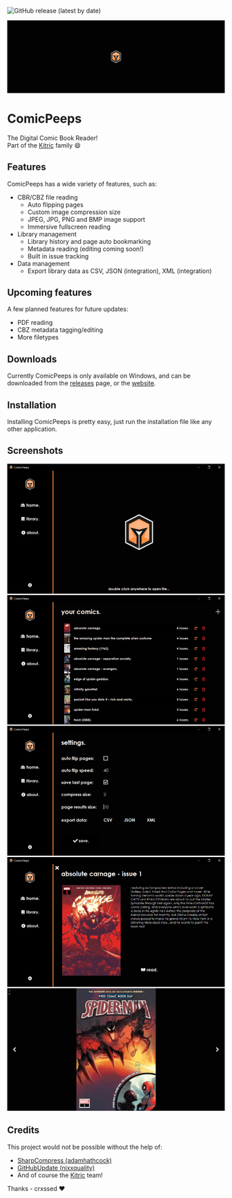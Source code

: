 ![GitHub release (latest by date)](https://img.shields.io/github/downloads/kitric/comicpeeps/latest/total?label=Downloads&style=for-the-badge)

![Header](header.png)

# ComicPeeps

The Digital Comic Book Reader! <br>
Part of the [Kitric](https://github.com/kitric) family :smile:

## Features

ComicPeeps has a wide variety of features, such as:
- CBR/CBZ file reading
    - Auto flipping pages
    - Custom image compression size
    - JPEG, JPG, PNG and BMP image support
    - Immersive fullscreen reading
- Library management
    - Library history and page auto bookmarking
    - Metadata reading (editing coming soon!)
    - Built in issue tracking
- Data management
    - Export library data as CSV, JSON (integration), XML (integration)

## Upcoming features

A few planned features for future updates:
- PDF reading
- CBZ metadata tagging/editing
- More filetypes

## Downloads

Currently ComicPeeps is only available on Windows, and can be downloaded from the [releases](https://github.com/kitric/comicpeeps/releases/latest) page, or the [website](https://kitric.github.io/projects/comicpeeps/).

## Installation

Installing ComicPeeps is pretty easy, just run the installation file like any other application.

## Screenshots

![Home](https://github.com/kitric/comicpeeps/blob/main/src-rewrite/ComicPeeps/Screenshots/scrn01.PNG?raw=true)
![Library](https://github.com/kitric/comicpeeps/blob/main/src-rewrite/ComicPeeps/Screenshots/scrn02.PNG?raw=true)
![Settings](https://github.com/kitric/comicpeeps/blob/main/src-rewrite/ComicPeeps/Screenshots/scrn03.PNG?raw=true)
![Comic Details](https://github.com/kitric/comicpeeps/blob/main/src-rewrite/ComicPeeps/Screenshots/scrn04.PNG?raw=true)
![Comic Reader](https://github.com/kitric/comicpeeps/blob/main/src-rewrite/ComicPeeps/Screenshots/scrn05.PNG?raw=true)

## Credits

This project would not be possible without the help of: 
- [SharpCompress (adamhathcock)](https://github.com/adamhathcock/sharpcompress)
- [GitHubUpdate (nixxquality)](https://github.com/nixxquality/GitHubUpdate)
- And of course the [Kitric](https://github.com/kitric) team!

Thanks - crxssed :heart:
